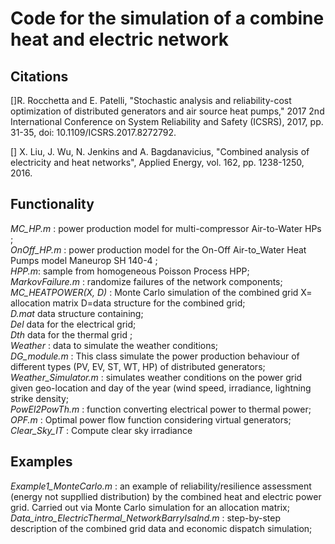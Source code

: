 # Code for the simulation of a combine heat and electric network

## Citations
[]R. Rocchetta and E. Patelli, "Stochastic analysis and reliability-cost optimization of distributed generators and air source heat pumps," 2017 2nd International Conference on System Reliability and Safety (ICSRS), 2017, pp. 31-35, doi: 10.1109/ICSRS.2017.8272792. <br />

[] X. Liu, J. Wu, N. Jenkins and A. Bagdanavicius, "Combined analysis of electricity and heat networks", Applied Energy, vol. 162, pp. 1238-1250, 2016.

## Functionality
_MC_HP.m_ : power production model for multi-compressor Air-to-Water HPs ; <br />
_OnOff_HP.m_ : power production model for the On-Off Air-to_Water Heat Pumps model Maneurop SH 140-4 ; <br />
_HPP.m_: sample from homogeneous Poisson Process HPP; <br />
_MarkovFailure.m_ : randomize failures of the network components; <br />
_MC_HEATPOWER(X, D)_ : Monte Carlo simulation of the combined grid X= allocation matrix D=data structure for the combined grid; <br />
_D.mat_ data structure containing; <br />
  _Del_ data for the electrical grid; <br />
  _Dth_ data for the thermal grid ; <br />
  _Weather_ : data to simulate the weather conditions; <br />
_DG_module.m_ : This class simulate the power production behaviour of different types (PV, EV, ST, WT, HP) of distributed generators; <br />
_Weather_Simulator.m_ : simulates weather conditions on the power grid given geo-location and day of the year (wind speed, irradiance, lightning strike density; <br />
_PowEl2PowTh.m_ :   function converting electrical power to thermal power; <br />
_OPF.m_ : Optimal power flow function considering virtual generators; <br />
_Clear_Sky_IT_ : Compute clear sky irradiance

## Examples 
_Example1_MonteCarlo.m_ : an example of reliability/resilience assessment (energy not suppllied distribution) by the combined heat and electric power grid. Carried out via Monte Carlo simulation for an allocation matrix; <br />
_Data_intro_ElectricThermal_NetworkBarryIsalnd.m_ : step-by-step description of the combined grid data and economic dispatch simulation; <br />
